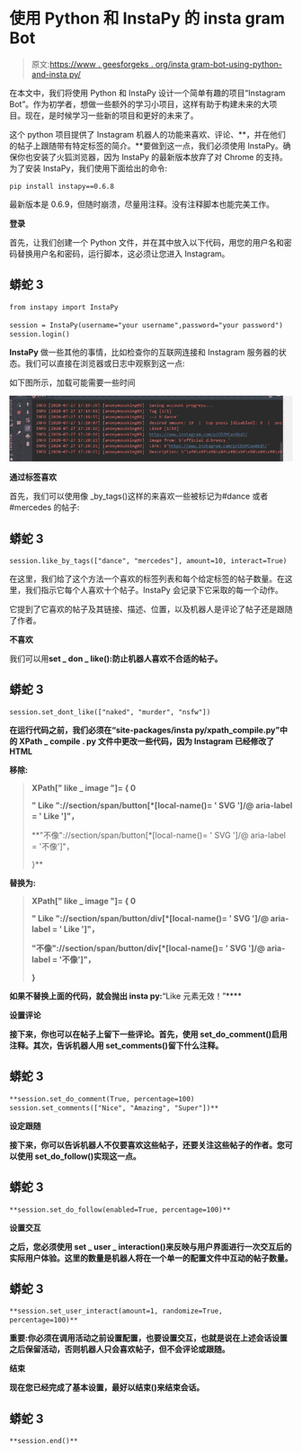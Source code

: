# 使用 Python 和 InstaPy 的 insta gram Bot

> 原文:[https://www . geesforgeks . org/insta gram-bot-using-python-and-insta py/](https://www.geeksforgeeks.org/instagram-bot-using-python-and-instapy/)

在本文中，我们将使用 Python 和 InstaPy 设计一个简单有趣的项目“Instagram Bot”。作为初学者，想做一些额外的学习小项目，这样有助于构建未来的大项目。现在，是时候学习一些新的项目和更好的未来了。

这个 python 项目提供了 Instagram 机器人的功能来喜欢、评论、**，并在他们的帖子上跟随带有特定标签的简介。**要做到这一点，我们必须使用 InstaPy。确保你也安装了火狐浏览器，因为 InstaPy 的最新版本放弃了对 Chrome 的支持。为了安装 InstaPy，我们使用下面给出的命令:

```
pip install instapy==0.6.8
```

最新版本是 0.6.9，但随时崩溃，尽量用注释。没有注释脚本也能完美工作。

**登录**

首先，让我们创建一个 Python 文件，并在其中放入以下代码，用您的用户名和密码替换用户名和密码，运行脚本，这必须让您进入 Instagram。

## 蟒蛇 3

```
from instapy import InstaPy

session = InstaPy(username="your username",password="your password")
session.login()
```

**InstaPy** 做一些其他的事情，比如检查你的互联网连接和 Instagram 服务器的状态。我们可以直接在浏览器或日志中观察到这一点:

如下图所示，加载可能需要一些时间

![](img/3cf2b885200bca66c625c52e4ee08a45.png)

**通过标签喜欢**

首先，我们可以使用像 _by_tags()这样的来喜欢一些被标记为#dance 或者#mercedes 的帖子:

## 蟒蛇 3

```
session.like_by_tags(["dance", "mercedes"], amount=10, interact=True)
```

在这里，我们给了这个方法一个喜欢的标签列表和每个给定标签的帖子数量。在这里，我们指示它每个人喜欢十个帖子。InstaPy 会记录下它采取的每一个动作。

它提到了它喜欢的帖子及其链接、描述、位置，以及机器人是评论了帖子还是跟随了作者。

**不喜欢**

我们可以用**set _ don _ like():防止机器人喜欢不合适的帖子。**

## **蟒蛇 3**

```
session.set_dont_like(["naked", "murder", "nsfw"])
```

**在运行代码之前，我们必须在“site-packages/insta py/xpath_compile.py”中的 XPath _ compile . py 文件中更改一些代码，因为 Instagram 已经修改了 HTML**

****移除:****

> **XPath[" like _ image "]= { 0**
> 
> **" Like "://section/span/button[*[local-name()= ' SVG ']/@ aria-label = ' Like ']"，**
> 
>  **"不像"://section/span/button[*[local-name()= ' SVG ']/@ aria-label = '不像']"，
> 
> }**

****替换为:****

> **XPath[" like _ image "]= { 0**
> 
> **" Like "://section/span/button/div[*[local-name()= ' SVG ']/@ aria-label = ' Like ']"，**
> 
> **"不像"://section/span/button/div[*[local-name()= ' SVG ']/@ aria-label = '不像']"，**
> 
> **}**

**如果不替换上面的代码，就会抛出 insta py:**“Like 元素无效！”****

******设置评论******

****接下来，你也可以在帖子上留下一些评论。首先，使用 set_do_comment()启用注释。其次，告诉机器人用 set_comments()留下什么注释。****

## ****蟒蛇 3****

```
**session.set_do_comment(True, percentage=100)
session.set_comments(["Nice", "Amazing", "Super"])**
```

******设定跟随******

****接下来，你可以告诉机器人不仅要喜欢这些帖子，还要关注这些帖子的作者。您可以使用 set_do_follow()实现这一点。****

## ****蟒蛇 3****

```
**session.set_do_follow(enabled=True, percentage=100)**
```

******设置交互******

****之后，您必须使用 set _ user _ interaction()来反映与用户界面进行一次交互后的实际用户体验。这里的数量是机器人将在一个单一的配置文件中互动的帖子数量。****

## ****蟒蛇 3****

```
**session.set_user_interact(amount=1, randomize=True, percentage=100)**
```

******重要**:你必须在调用活动之前设置配置，也要设置交互，也就是说在上述会话设置之后保留活动，否则机器人只会喜欢帖子，但不会评论或跟随。****

******结束******

****现在您已经完成了基本设置，最好以结束()来结束会话。****

## ****蟒蛇 3****

```
**session.end()**
```